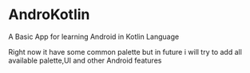 # AndroKotlin
A Basic App for learning Android in Kotlin Language

Right now it have some common palette but in future i will try to add all available palette,UI and other Android features


